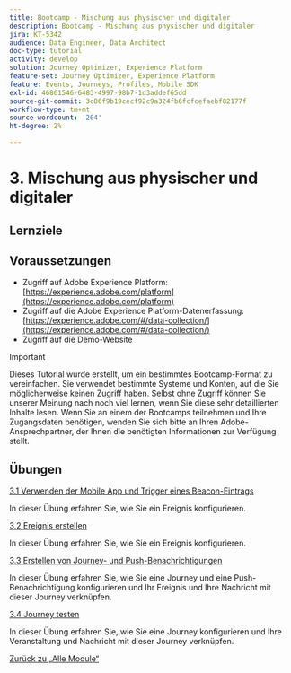 ```yaml
---
title: Bootcamp - Mischung aus physischer und digitaler
description: Bootcamp - Mischung aus physischer und digitaler
jira: KT-5342
audience: Data Engineer, Data Architect
doc-type: tutorial
activity: develop
solution: Journey Optimizer, Experience Platform
feature-set: Journey Optimizer, Experience Platform
feature: Events, Journeys, Profiles, Mobile SDK
exl-id: 46861546-6483-4997-98b7-1d3addef65dd
source-git-commit: 3c86f9b19cecf92c9a324fb6fcfcefaebf82177f
workflow-type: tm+mt
source-wordcount: '204'
ht-degree: 2%

---
```


# 3. Mischung aus physischer und digitaler

## Lernziele

## Voraussetzungen

- Zugriff auf Adobe Experience Platform: [https://experience.adobe.com/platform](https://experience.adobe.com/platform)
- Zugriff auf die Adobe Experience Platform-Datenerfassung: [https://experience.adobe.com/#/data-collection/](https://experience.adobe.com/#/data-collection/)
- Zugriff auf die Demo-Website

>[!IMPORTANT]
>
>Dieses Tutorial wurde erstellt, um ein bestimmtes Bootcamp-Format zu vereinfachen. Sie verwendet bestimmte Systeme und Konten, auf die Sie möglicherweise keinen Zugriff haben. Selbst ohne Zugriff können Sie unserer Meinung nach noch viel lernen, wenn Sie diese sehr detaillierten Inhalte lesen. Wenn Sie an einem der Bootcamps teilnehmen und Ihre Zugangsdaten benötigen, wenden Sie sich bitte an Ihren Adobe-Ansprechpartner, der Ihnen die benötigten Informationen zur Verfügung stellt.

## Übungen

[3.1 Verwenden der Mobile App und Trigger eines Beacon-Eintrags](./ex1.md)

In dieser Übung erfahren Sie, wie Sie ein Ereignis konfigurieren.

[3.2 Ereignis erstellen](./ex2.md)

In dieser Übung erfahren Sie, wie Sie ein Ereignis konfigurieren.

[3.3 Erstellen von Journey- und Push-Benachrichtigungen](./ex3.md)

In dieser Übung erfahren Sie, wie Sie eine Journey und eine Push-Benachrichtigung konfigurieren und Ihr Ereignis und Ihre Nachricht mit dieser Journey verknüpfen.

[3.4 Journey testen](./ex4.md)

In dieser Übung erfahren Sie, wie Sie eine Journey konfigurieren und Ihre Veranstaltung und Nachricht mit dieser Journey verknüpfen.

[Zurück zu „Alle Module“](../../overview.md)

